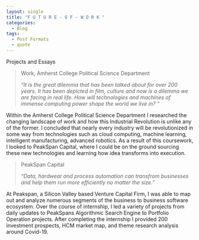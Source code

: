```yaml
---
layout: single
title: "F U T U R E - O F - W O R K "
categories:
  - Blog 
tags:
  - Post Formats 
  - quote
---
```


Projects and Essays   

> Work, Amherst College Political Science Department
>
> <cite> “It is the great dilemma that has been talked about for over 200 years. It has been depicted in film, culture and now is a dilemma we are facing in real life. How will technologies and machines of immense computing power shape the world we live in? "

Within the Amherst College Political Science Department I researched the changing landscape of work and how this Industrial Revolution is unlike any of the former. I concluded that nearly every industry will be revolutionized in some way from technologies such as cloud computing, machine learning, intelligent manufacturing, advanced robotics. 
As a result of this coursework, I looked to PeakSpan Capital, where I could be on the ground sourcing these new technologies and learning how idea transforms into execution.

> PeakSpan Capital
>
> <cite> “Data, hardwear and process automation can transfrom businesses and help them run more efficiently no matter the size.”  

At Peakspan, a Silicon Valley based Venture Capital Firm, I was able to map out and analyze numerous segments of the business to business software ecosystem. Over the course of internship, I led a variety of projects from daily updates to PeakSpans Algorithmic Search Engine to Portfolio Operation projects. 
After completing the internship I provided 200 investment prospects, HCM market map, and theme research analysis around Covid-19.

